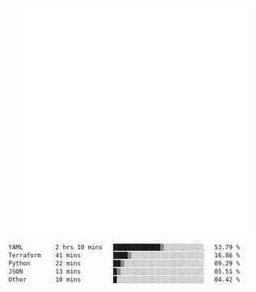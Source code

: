 <div align="center">
    <a href="https://konst.fish">
        <img src="https://raw.githubusercontent.com/konstfish/konstfish/master/fish.svg" alt="Logo" width="450"/>
    </a>
</div>

<!--START_SECTION:waka-->

```text
YAML         2 hrs 10 mins   █████████████▒░░░░░░░░░░░   53.79 %
Terraform    41 mins         ████▒░░░░░░░░░░░░░░░░░░░░   16.86 %
Python       22 mins         ██▒░░░░░░░░░░░░░░░░░░░░░░   09.29 %
JSON         13 mins         █▒░░░░░░░░░░░░░░░░░░░░░░░   05.51 %
Other        10 mins         █░░░░░░░░░░░░░░░░░░░░░░░░   04.42 %
```

<!--END_SECTION:waka-->
